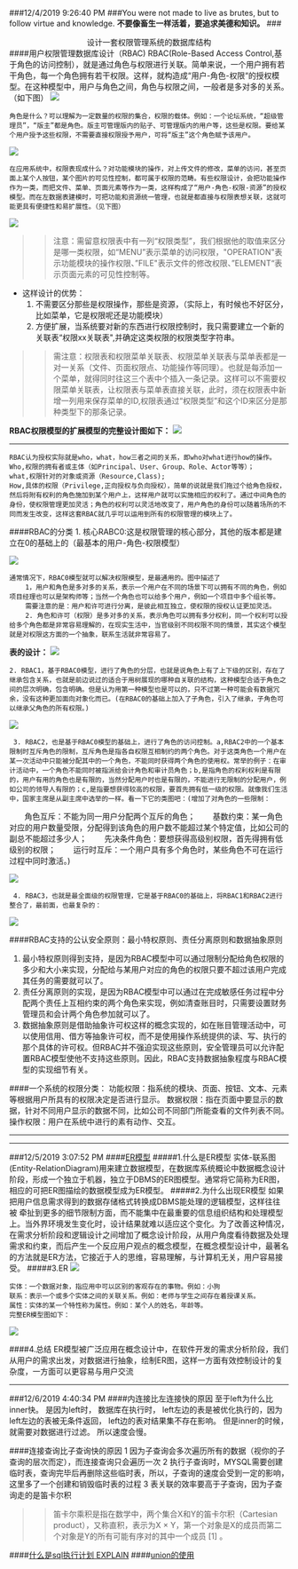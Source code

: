 ###12/4/2019 9:26:40 PM 
###You were not made to live as brutes, but to follow virtue and knowledge.
**不要像畜生一样活着，要追求美德和知识。**
###<center>设计一套权限管理系统的数据库结构</center>
####用户权限管理数据库设计（RBAC)
	RBAC(Role-Based Access Control,基于角色的访问控制），就是通过角色与权限进行关联。简单来说，一个用户拥有若干角色，每一个角色拥有若干权限。这样，就构造成“用户-角色-权限“的授权模型。在这种模型中，用户与角色之间，角色与权限之间，一般者是多对多的关系。（如下图）
![](./img/RBAC1.png)

	角色是什么？可以理解为一定数量的权限的集合，权限的载体。例如：一个论坛系统，“超级管理员”，“版主”都是角色。版主可管理版内的贴子、可管理版内的用户等，这些是权限。要给某个用户授予这些权限，不需要直接权限授予用户，可将“版主”这个角色赋予该用户。
	
![](./img/RBAC2.png)

	在应用系统中，权限表现成什么？对功能模块的操作，对上传文件的修改，菜单的访问，甚至页面上某个人按钮，某个图片的可见性控制，都可属于权限的范畴。有些权限设计，会把功能操作作为一类，而把文件、菜单、页面元素等作为一类，这样构成了“用户-角色-权限-资源”的授权模型。而在左数据表建模时，可把功能和资源统一管理，也就是都直接与权限表想关联，这就可能更具有便捷性和易扩展性。（见下图）

![](./img/RBAC3.png)

>>注意：需留意权限表中有一列“权限类型”，我们根据他的取值来区分是哪一类权限，如“MENU”表示菜单的访问权限，"OPERATION"表示功能模块的操作权限、”FILE"表示文件的修改权限、”ELEMENT“表示页面元素的可见性控制等。

* 这样设计的优势：
  1. 不需要区分那些是权限操作，那些是资源，（实际上，有时候也不好区分，比如菜单，它是权限呢还是功能模块）
  2. 方便扩展，当系统要对新的东西进行权限控制时，我只需要建立一个新的关联表“权限xx关联表",并确定这类权限的权限类型字符串。

>>需注意：权限表和权限菜单关联表、权限菜单关联表与菜单表都是一对一关系（文件、页面权限点、功能操作等同理）。也就是每添加一个菜单，就得同时往这三个表中个插入一条记录。这样可以不需要权限菜单关联表，让权限表与菜单表直接关联，此时，须在权限表中新增一列用来保存菜单的ID,权限表通过“权限类型”和这个ID来区分是那种类型下的那条记录。

**RBAC权限模型的扩展模型的完整设计图如下：**
![](./img/RBAC4.png)

***
	RBAC认为授权实际就是who，what，how三者之间的关系，即who对what进行how的操作。Who,权限的拥有者或主体（如Principal、User、Group、Role、Actor等等）；
	what,权限针对的对象或资源（Resource,Class);
	How,具体的权限（Privilege,正向授权与负向授权），简单的说就是我们拖过个给角色授权，然后将附有权利的角色施加到某个用户上，这样用户就可以实施相应的权利了。通过中间角色的身份，使权限管理更加灵活；角色的权利可以灵活地改变了，用户角色的身份可以随着场所的不同而发生改变，这样这套RBAC就几乎可以运用到所有的权限管理的模块上了。
####RBAC的分类
	1. 核心RABC0:这是权限管理的核心部分，其他的版本都是建立在0的基础上的（最基本的用户-角色-权限模型）
	
![](./img/RBACclass0.png)
	
	通常情况下，RBAC0模型就可以解决权限模型，是最通用的。图中描述了
		1，用户和角色是多对多的关系，表示一个用户在不同的场景下可以拥有不同的角色，例如项目经理也可以是架构师等；当然一个角色也可以给多个用户，例如一个项目中多个组长等。
		需要注意的是：用户和许可进行分离，是彼此相互独立，使权限的授权认证更加灵活。
		2. 角色和许可（权限）是多对多的关系，表示角色可以拥有多分权利，同一个权利可以授给多个角色都是非常容易理解的，在现实生活中，当官级别不同权限不同的情景，其实这个模型就是对权限这方面的一个抽象，联系生活就非常容易了。
	
**表的设计：**
![](./img/RBACclass1.png)

	2. RBAC1，基于RBAC0模型，进行了角色的分层，也就是说角色上有了上下级的区别，存在了继承包含关系，也就是前边说过的适合于用树展现的哪种自关联的结构，这种模型合适于角色之间的层次明确，包含明确。但是认为用第一种模型也是可以的，只不过第一种可能会有数据冗余，没有这种更加面向对象化而已。(在RBAC0的基础上加入了子角色，引入了继承，子角色可以继承父角色的所有权限。)

![](./img/RBACclass2.png)

	 3. RBAC2，也是基于RBAC0模型的基础上，进行了角色的访问控制。a,RBAC2中的一个基本限制时互斥角色的限制，互斥角色是指各自权限互相制约的两个角色。对于这类角色一个用户在某一次活动中只能被分配其中的一个角色，不能同时获得两个角色的使用权。常举的例子：在审计活动中，一个角色不能同时被指派给会计角色和审计员角色；b,是指角色的权利权利是有限的，用户有用的角色也是有限的，当然分配用户时也是有限的，不能进行无限制的分配用户，例如公司的领导人有限的；c,是指要想获得较高的权限，要首先拥有低一级的权限。就像我们生活中，国家主席是从副主席中选举的一样。看一下它的类图吧：(增加了对角色的一些限制：
       角色互斥：不能为同一用户分配两个互斥的角色；
       基数约束：某一角色对应的用户数量受限，分配得到该角色的用户数不能超过某个特定值，比如公司的副总不能超过多少人；
       先决条件角色：要想获得高级别权限，首先得拥有低级别的权限；
       运行时互斥：一个用户具有多个角色时，某些角色不可在运行过程中同时激活。)


![](./img/RBACclass3.png)

	 4. RBAC3，也就是最全面级的权限管理，它是基于RBAC0的基础上，将RBAC1和RBAC2进行整合了，最前面，也最复杂的：

![](./img/RBACclass4.png)

####RBAC支持的公认安全原则：最小特权原则、责任分离原则和数据抽象原则
1. 最小特权原则得到支持，是因为RBAC模型中可以通过限制分配给角色权限的多少和大小来实现，分配给与某用户对应的角色的权限只要不超过该用户完成其任务的需要就可以了。
2. 责任分离原则的实现，是因为RBAC模型中可以通过在完成敏感任务过程中分配两个责任上互相约束的两个角色来实现，例如清查账目时，只需要设置财务管理员和会计两个角色参加就可以了。
3. 数据抽象原则是借助抽象许可权这样的概念实现的，如在账目管理活动中，可以使用信用、借方等抽象许可权，而不是使用操作系统提供的读、写、执行的那个具体的许可权。但RBAC并不强迫实现这些原则，安全管理员可以允许配置RBAC模型使他不支持这些原则。因此，RBAC支持数据抽象程度与RBAC模型的实现细节有关。

####一个系统的权限分类：
	功能权限：指系统的模块、页面、按钮、文本、元素等根据用户所具有的权限决定是否进行显示。
	数据权限：指在页面中要显示的数据，针对不同用户显示的数据不同，比如公司不同部门所能查看的文件列表不同。
	操作权限：用户在系统中进行的素有动作、交互。

****
****
###12/5/2019 3:07:52 PM 
####[ER模型](https://blog.csdn.net/lvshihua/article/details/24185329)
#####1.什么是ER模型
	实体-联系图(Entity-RelationDiagram)用来建立数据模型，在数据库系统概论中数据概念设计阶段，形成一个独立于机器，独立于DBMS的ER图模型。通常将它简称为ER图，相应的可把ER图描绘的数据模型成为ER模型。
#####2.为什么出现ER模型
	如果把用户信息需求得到的数据存储格式转换成DBMS能处理的逻辑模型，这样往往被 牵扯到更多的细节限制方面，而不能集中在最重要的信息组织结构和处理模型上。当外界环境发生变化时，设计结果就难以适应这个变化。为了改善这种情况，在需求分析阶段和逻辑设计之间增加了概念设计阶段，从用户角度看待数据及处理需求和约束，而后产生一个反应用户观点的概念模型，在概念模型设计中，最著名的方法就是ER方法，它接近于人的思维，容易理解，与计算机无关，用户容易接受。
#####3.ER
![](./img/ER.gif)

	实体：一个数据对象，指应用中可以区别的客观存在的事物。例如：小狗
	联系：表示一个或多个实体之间的关联关系。例如：老师与学生之间存在着授课关系。
	属性：实体的某一个特性称为属性。例如：某个人的姓名，年龄等。
	完整ER模型图如下：
![](./img/ER1png.png)

####4.总结
	ER模型被广泛应用在概念设计中，在软件开发的需求分析阶段，我们从用户的需求出发，对数据进行抽象，绘制ER图，这样一方面有效控制设计的复杂度，一方面可以更容易与用户交流

*****
###12/6/2019 4:40:34 PM 
####内连接比左连接快的原因
	至于left为什么比inner快。 是因为left时， 数据库在执行时， left左边的表是被优化执行的，因为left左边的表被无条件返回， left边的表对结果集不存在影响。 但是inner的时候， 就需要对数据进行过滤。 所以速度会慢。

####连接查询比子查询快的原因
	1 因为子查询会多次遍历所有的数据（视你的子查询的层次而定），而连接查询只会遍历一次
	2 执行子查询时，MYSQL需要创建临时表，查询完毕后再删除这些临时表，所以，子查询的速度会受到一定的影响，这里多了一个创建和销毁临时表的过程
	3 表关联的效率要高于子查询，因为子查询走的是笛卡尔积

>>笛卡尔乘积是指在数学中，两个集合X和Y的笛卡尔积（Cartesian product），又称直积，表示为X × Y，第一个对象是X的成员而第二个对象是Y的所有可能有序对的其中一个成员 [1] 。

####[什么是sql执行计划 EXPLAIN](http://www.wltbk.com/An/MySQL%E7%9A%84SQL%E6%89%A7%E8%A1%8C%E8%AE%A1%E5%88%92%20-%20%E7%AE%80%E4%B9%A6.html)
####[union的使用](https://www.w3school.com.cn/sql/sql_union.asp)